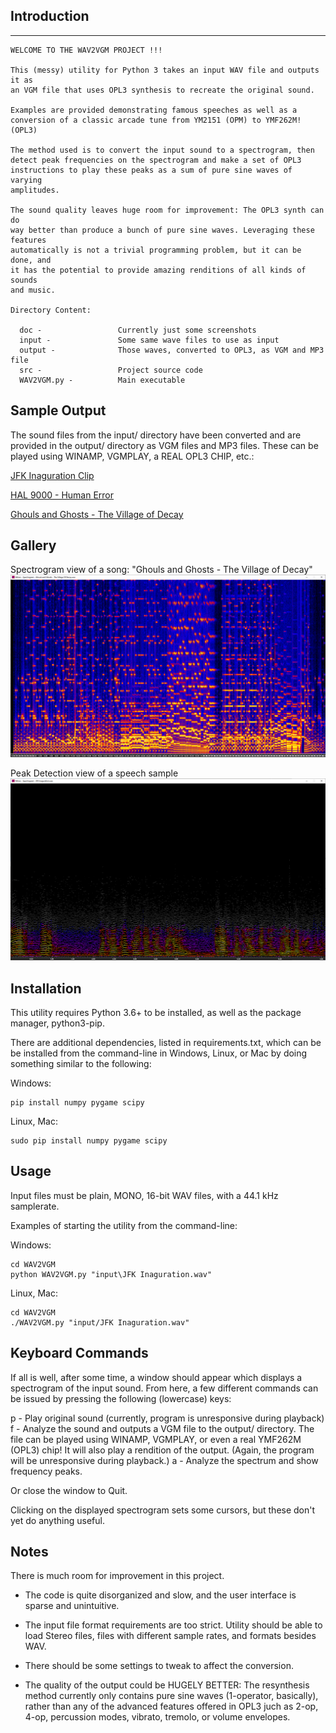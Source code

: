 ## Introduction
--------------------------------------------------------------------------------
```
WELCOME TO THE WAV2VGM PROJECT !!!

This (messy) utility for Python 3 takes an input WAV file and outputs it as
an VGM file that uses OPL3 synthesis to recreate the original sound.  

Examples are provided demonstrating famous speeches as well as a 
conversion of a classic arcade tune from YM2151 (OPM) to YMF262M! (OPL3)

The method used is to convert the input sound to a spectrogram, then 
detect peak frequencies on the spectrogram and make a set of OPL3 
instructions to play these peaks as a sum of pure sine waves of varying
amplitudes.

The sound quality leaves huge room for improvement: The OPL3 synth can do
way better than produce a bunch of pure sine waves. Leveraging these features
automatically is not a trivial programming problem, but it can be done, and
it has the potential to provide amazing renditions of all kinds of sounds
and music. 

Directory Content:
  
  doc -                 Currently just some screenshots
  input -               Some same wave files to use as input
  output -              Those waves, converted to OPL3, as VGM and MP3 file
  src -                 Project source code
  WAV2VGM.py -          Main executable

```
## Sample Output

The sound files from the input/ directory have been converted and are provided in the output/
directory as VGM files and MP3 files. These can be played using WINAMP, VGMPLAY, a REAL OPL3 CHIP, etc.:

[JFK Inaguration Clip](https://github.com/caiannello/WAV2VGM/raw/refs/heads/main/output/JFK%20Inaguration.mp3)

[HAL 9000 - Human Error](https://github.com/caiannello/WAV2VGM/raw/refs/heads/main/output/HAL%209000%20-%20Human%20Error.mp3)

[Ghouls and Ghosts - The Village of Decay](https://github.com/caiannello/WAV2VGM/raw/refs/heads/main/output/Ghouls%20and%20Ghosts%20-%20The%20Village%20Of%20Decay.mp3)

## Gallery

Spectrogram view of a song: "Ghouls and Ghosts - The Village of Decay" 
![gg](https://raw.githubusercontent.com/caiannello/WAV2VGM/main/doc/WAV2VGM%20-%20Spectrogram%20-%20Ghouls.png)

Peak Detection view of a speech sample
![gg](https://raw.githubusercontent.com/caiannello/WAV2VGM/main/doc/peak_detect_jfk.png)

## Installation

This utility requires Python 3.6+ to be installed, as well as the package manager, python3-pip.

There are additional dependencies, listed in requirements.txt, which can be be installed 
from the command-line in Windows, Linux, or Mac by doing something similar to the following:

Windows:
```
pip install numpy pygame scipy
```

Linux, Mac:
```
sudo pip install numpy pygame scipy
```

## Usage

Input files must be plain, MONO, 16-bit WAV files, with a 44.1 kHz samplerate.

Examples of starting the utility from the command-line:

Windows:
```
cd WAV2VGM
python WAV2VGM.py "input\JFK Inaguration.wav"
```

Linux, Mac:
```
cd WAV2VGM
./WAV2VGM.py "input/JFK Inaguration.wav"
```

## Keyboard Commands

If all is well, after some time, a window should appear which displays a spectrogram of 
the input sound. From here, a few different commands can be issued by pressing the 
following (lowercase) keys:

  p - Play original sound (currently, program is unresponsive during playback)
  f - Analyze the sound and outputs a VGM file to the output/ directory.
      The file can be played using WINAMP, VGMPLAY, or even a real YMF262M (OPL3) chip!
      It will also play a rendition of the output. (Again, the program will be unresponsive
      during playback.)
  a - Analyze the spectrum and show frequency peaks.

  Or close the window to Quit.

  Clicking on the displayed spectrogram sets some cursors, but these don't yet 
  do anything useful.

## Notes

There is much room for improvement in this project. 

  - The code is quite disorganized and slow, and the user interface is sparse and unintuitive. 

  - The input file format requirements are too strict. Utility should be able to load
    Stereo files, files with different sample rates, and formats besides WAV.

  - There should be some settings to tweak to affect the conversion.

  - The quality of the output could be HUGELY BETTER: The resynthesis method currently 
    only contains pure sine waves (1-operator, basically), rather than any of the advanced
    features offered in OPL3 juch as 2-op, 4-op, percussion modes, vibrato, tremolo, 
    or volume envelopes. 


